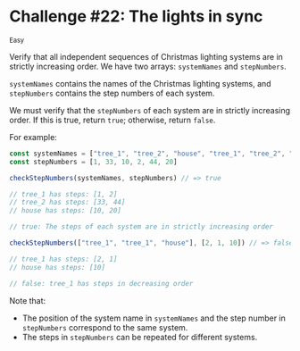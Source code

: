 # Challenge #22: The lights in sync

<small>Easy</small>

Verify that all independent sequences of Christmas lighting systems are in strictly increasing order. We have two arrays: <code>systemNames</code> and <code>stepNumbers</code>.

<code>systemNames</code> contains the names of the Christmas lighting systems, and <code>stepNumbers</code> contains the step numbers of each system.

We must verify that the <code>stepNumbers</code> of each system are in strictly increasing order. If this is true, return <code>true</code>; otherwise, return <code>false</code>.

For example:

```javascript
const systemNames = ["tree_1", "tree_2", "house", "tree_1", "tree_2", "house"]
const stepNumbers = [1, 33, 10, 2, 44, 20]

checkStepNumbers(systemNames, stepNumbers) // => true

// tree_1 has steps: [1, 2]
// tree_2 has steps: [33, 44]
// house has steps: [10, 20]

// true: The steps of each system are in strictly increasing order

checkStepNumbers(["tree_1", "tree_1", "house"], [2, 1, 10]) // => false

// tree_1 has steps: [2, 1]
// house has steps: [10]

// false: tree_1 has steps in decreasing order
```

Note that:

- The position of the system name in <code>systemNames</code> and the step number in <code>stepNumbers</code> correspond to the same system.
- The steps in <code>stepNumbers</code> can be repeated for different systems.